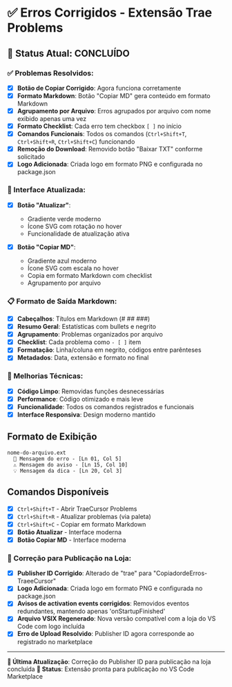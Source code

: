 # ✅ Erros Corrigidos - Extensão Trae Problems

## 🎯 Status Atual: CONCLUÍDO

### ✅ Problemas Resolvidos:

- [x] **Botão de Copiar Corrigido**: Agora funciona corretamente
- [x] **Formato Markdown**: Botão "Copiar MD" gera conteúdo em formato Markdown
- [x] **Agrupamento por Arquivo**: Erros agrupados por arquivo com nome exibido apenas uma vez
- [x] **Formato Checklist**: Cada erro tem checkbox `[ ]` no início
- [x] **Comandos Funcionais**: Todos os comandos (`Ctrl+Shift+T`, `Ctrl+Shift+R`, `Ctrl+Shift+C`) funcionando
- [x] **Remoção do Download**: Removido botão "Baixar TXT" conforme solicitado
- [x] **Logo Adicionada**: Criada logo em formato PNG e configurada no package.json

### 🎨 Interface Atualizada:

- [x] **Botão "Atualizar"**: 
  - Gradiente verde moderno
  - Ícone SVG com rotação no hover
  - Funcionalidade de atualização ativa

- [x] **Botão "Copiar MD"**:
  - Gradiente azul moderno  
  - Ícone SVG com escala no hover
  - Copia em formato Markdown com checklist
  - Agrupamento por arquivo

### 📋 Formato de Saída Markdown:

- [x] **Cabeçalhos**: Títulos em Markdown (# ## ###)
- [x] **Resumo Geral**: Estatísticas com bullets e negrito
- [x] **Agrupamento**: Problemas organizados por arquivo
- [x] **Checklist**: Cada problema como `- [ ]` item
- [x] **Formatação**: Linha/coluna em negrito, códigos entre parênteses
- [x] **Metadados**: Data, extensão e formato no final

### 🔧 Melhorias Técnicas:

- [x] **Código Limpo**: Removidas funções desnecessárias
- [x] **Performance**: Código otimizado e mais leve
- [x] **Funcionalidade**: Todos os comandos registrados e funcionais
- [x] **Interface Responsiva**: Design moderno mantido

## Formato de Exibição
```
nome-do-arquivo.ext
  🔴 Mensagem do erro - [Ln 01, Col 5]
  ⚠️ Mensagem do aviso - [Ln 15, Col 10]
  💡 Mensagem da dica - [Ln 20, Col 3]
```

## Comandos Disponíveis
- [x] `Ctrl+Shift+T` - Abrir TraeCursor Problems
- [x] `Ctrl+Shift+R` - Atualizar problemas (via paleta)
- [x] `Ctrl+Shift+C` - Copiar em formato Markdown
- [x] **Botão Atualizar** - Interface moderna
- [x] **Botão Copiar MD** - Interface moderna

### 🏪 Correção para Publicação na Loja:

- [x] **Publisher ID Corrigido**: Alterado de "trae" para "CopiadordeErros-TraeeCursor"
- [x] **Logo Adicionada**: Criada logo em formato PNG e configurada no package.json
- [x] **Avisos de activation events corrigidos**: Removidos eventos redundantes, mantendo apenas 'onStartupFinished'
- [x] **Arquivo VSIX Regenerado**: Nova versão compatível com a loja do VS Code com logo incluída
- [x] **Erro de Upload Resolvido**: Publisher ID agora corresponde ao registrado no marketplace

---

**📅 Última Atualização**: Correção do Publisher ID para publicação na loja concluída
**🎯 Status**: Extensão pronta para publicação no VS Code Marketplace